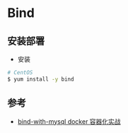 # Bind

## 安装部署

* 安装

```bash
# CentOS
$ yum install -y bind
```

## 参考

* [bind-with-mysql docker 容器化实战](http://blog.csdn.net/iiiiher/article/details/78548440)